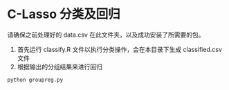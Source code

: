 # C-Lasso 分类及回归
请确保之前处理好的 data.csv 在此文件夹，以及成功安装了所需要的包。
1. 首先运行 classify.R 文件以执行分类操作，会在本目录下生成 classified.csv 文件
2. 根据输出的分组结果来进行回归

```shell
python groupreg.py
```



